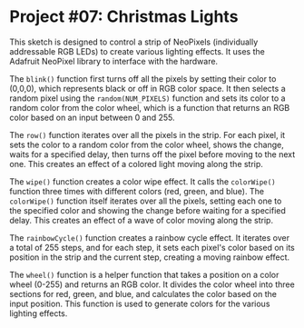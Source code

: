 # Project #07: Christmas Lights

This sketch is designed to control a strip of NeoPixels (individually addressable RGB LEDs) to create various lighting effects. It uses the Adafruit NeoPixel library to interface with the hardware.

The `blink()` function first turns off all the pixels by setting their color to (0,0,0), which represents black or off in RGB color space. It then selects a random pixel using the `random(NUM_PIXELS)` function and sets its color to a random color from the color wheel, which is a function that returns an RGB color based on an input between 0 and 255.

The `row()` function iterates over all the pixels in the strip. For each pixel, it sets the color to a random color from the color wheel, shows the change, waits for a specified delay, then turns off the pixel before moving to the next one. This creates an effect of a colored light moving along the strip.

The `wipe()` function creates a color wipe effect. It calls the `colorWipe()` function three times with different colors (red, green, and blue). The `colorWipe()` function itself iterates over all the pixels, setting each one to the specified color and showing the change before waiting for a specified delay. This creates an effect of a wave of color moving along the strip.

The `rainbowCycle()` function creates a rainbow cycle effect. It iterates over a total of 255 steps, and for each step, it sets each pixel's color based on its position in the strip and the current step, creating a moving rainbow effect.

The `wheel()` function is a helper function that takes a position on a color wheel (0-255) and returns an RGB color. It divides the color wheel into three sections for red, green, and blue, and calculates the color based on the input position. This function is used to generate colors for the various lighting effects.